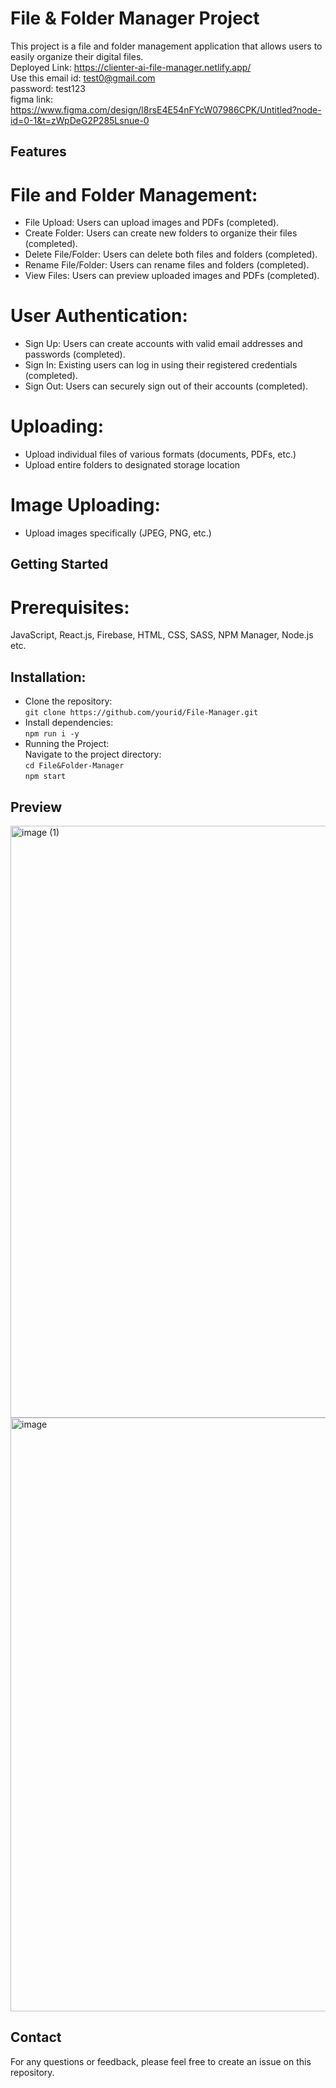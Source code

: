 # File & Folder Manager Project

This project is a file and folder management application that allows users to easily organize their digital files. <br>
Deployed Link: https://clienter-ai-file-manager.netlify.app/ <br>
Use this email id: test0@gmail.com <br>
password: test123 <br>
figma link: https://www.figma.com/design/l8rsE4E54nFYcW07986CPK/Untitled?node-id=0-1&t=zWpDeG2P285Lsnue-0 <br>
## Features
# File and Folder Management:
- File Upload: Users can upload images and PDFs  (completed).
- Create Folder: Users can create new folders to organize their files (completed).
- Delete File/Folder: Users can delete both files and folders (completed).
- Rename File/Folder: Users can rename files and folders (completed).
- View Files: Users can preview uploaded images and PDFs  (completed).
  
# User Authentication:
- Sign Up: Users can create accounts with valid email addresses and passwords (completed).
- Sign In: Existing users can log in using their registered credentials  (completed).
- Sign Out: Users can securely sign out of their accounts  (completed).

# Uploading:
- Upload individual files of various formats (documents, PDFs, etc.)
- Upload entire folders to designated storage location
  
# Image Uploading:
- Upload images specifically (JPEG, PNG, etc.)

## Getting Started

# Prerequisites:
JavaScript, React.js, Firebase, HTML, CSS, SASS, NPM Manager, Node.js etc.

## Installation:

- Clone the repository:<br>
  `git clone https://github.com/yourid/File-Manager.git` <br>
- Install dependencies: <br>
  `npm run i -y` <br>
- Running the Project: <br>
  Navigate to the project directory: <br>
  `cd File&Folder-Manager` <br>
  `npm start`<br>
## Preview
<img width="947" alt="image (1)" src="https://github.com/officialarmannqureshi/File-Manager/assets/91754196/4f05f640-c855-4874-bfd2-5f01dbdecfb4">
<img width="950" alt="image" src="https://github.com/officialarmannqureshi/File-Manager/assets/91754196/12f5f59e-f62c-42bf-93c3-26baec855a5e">



## Contact
For any questions or feedback, please feel free to create an issue on this repository.
